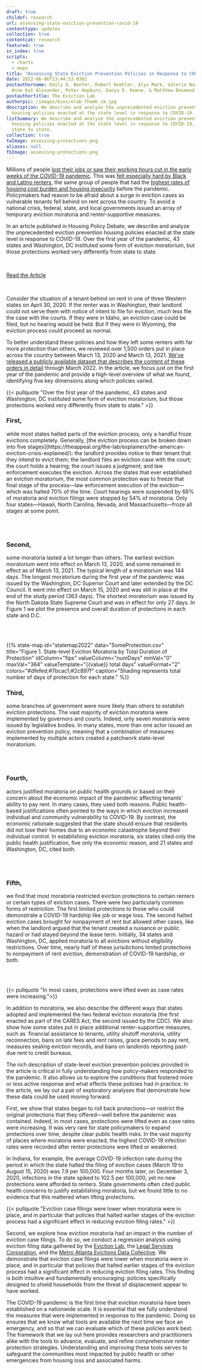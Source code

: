 ```yaml
---
draft: true
childof: research
url: assessing-state-eviction-prevention-covid-19
contenttype: updates
collection: true
contentcat: research
featured: true
in_index: true
scripts:
  - charts
  - maps
title: "Assessing State Eviction Prevention Policies in Response to COVID-19 "
date: 2022-06-06T13:44:53.030Z
postauthorname: Emily A. Benfer, Robert Koehler, Alyx Mark, Valerie Nazzaro,
  Anne Kat Alexander, Peter Hepburn, Danya E. Keene, & Matthew Desmond
postauthortitle: The Eviction Lab
authorpic: /images/bios/elab_thumb_sm.jpg
description: We describe and analyze the unprecedented eviction prevention
  housing policies enacted at the state level in response to COVID-19.
listSummary: We describe and analyze the unprecedented eviction prevention
  housing policies enacted at the state level in response to COVID-19, where protections worked very differently from
  state to state.
collection: true
twImage: assessing-protections.png
aliases: null
fbImage: assessing-protections.png
---
```

<span class="dropcap green">M</span>illions of people [lost their jobs or saw their working hours cut in the early weeks of the COVID-19 pandemic](https://www.brookings.edu/research/the-pandemic-hurt-low-wage-workers-the-most-and-so-far-the-recovery-has-helped-them-the-least/). This was [felt especially hard by Black and Latino renters](https://www.cbpp.org/research/poverty-and-inequality/tracking-the-covid-19-economys-effects-on-food-housing-and), the same group of people that had the [highest rates of housing cost burden and housing insecurity](https://www.jchs.harvard.edu/americas-rental-housing-2022) before the pandemic. Policymakers had reason to be afraid about a surge in eviction cases as vulnerable tenants fell behind on rent across the country. To avoid a national crisis, federal, state, and local governments issued an array of temporary eviction moratoria and renter-supportive measures. 



In an article published in Housing Policy Debate, we describe and analyze the unprecedented eviction prevention housing policies enacted at the state level in response to COVID-19. Over the first year of the pandemic, 43 states and Washington, DC instituted some form of eviction moratorium, but those protections worked very differently from state to state. 

<br/>

<a class="btn buttonlink" href="#" target="_blank" rel="noreferrer noopener" style="width: unset; max-width: 324px">Read the Article</a>

<br/>

Consider the situation of a tenant behind on rent in one of three Western states on April 30, 2020. If the renter was in Washington, their landlord could not serve them with notice of intent to file for eviction, much less file the case with the courts. If they were in Idaho, an eviction case could be filed, but no hearing would be held. But if they were in Wyoming, the eviction process could proceed as normal.



To better understand these policies and how they left some renters with far more protection than others, we reviewed over 1,500 orders put in place across the country between March 13, 2020 and March 13, 2021. [We’ve released a publicly available dataset that describes the content of these orders in detail](https://www.openicpsr.org/openicpsr/project/157201/version/V1/view) through March 2022. In the article, we focus just on the first year of the pandemic and provide a high-level overview of what we found, identifying five key dimensions along which policies varied.

{{< pullquote "Over the first year of the pandemic, 43 states and Washington, DC instituted some form of eviction moratorium, but those protections worked very differently from state to state." >}}



<h3 class="d-inline">First,</h3> <p class="d-inline">while most states halted parts of the eviction process, only a handful froze evictions completely. Generally, [the eviction process can be broken down into five stages](https://theappeal.org/the-lab/explainers/the-american-eviction-crisis-explained/): the landlord provides notice to their tenant that they intend to evict them; the landlord files an eviction case with the court; the court holds a hearing; the court issues a judgment; and law enforcement executes the eviction. Across the states that ever established an eviction moratorium, the most common protection was to freeze that final stage of the process—law enforcement execution of the eviction—which was halted 70% of the time. Court hearings were suspended by 68% of moratoria and eviction filings were stopped by 54% of moratoria. Only four states—Hawaii, North Carolina, Nevada, and Massachusetts—froze all stages at some point.</p>

<br/>
<br/>

<h3 class="d-inline">Second,</h3> <p class="d-inline"> some moratoria lasted a lot longer than others. The earliest eviction moratorium went into effect on March 13, 2020, and some remained in effect as of March 13, 2021. The typical length of a moratorium was 144 days. The longest moratorium during the first year of the pandemic was issued by the Washington, DC Superior Court and later extended by the DC Council. It went into effect on March 15, 2020 and was still in place at the end of the study period (363 days). The shortest moratorium was issued by the North Dakota State Supreme Court and was in effect for only 27 days. In Figure 1 we plot the presence and overall duration of protections in each state and D.C. </p>

<br/>
<br/>

{{% state-map
  id="statemap2022"
  data="SomeProtection.csv"
  title="Figure 1. State-level Eviction Moratoria by Total Duration of Protection"
  idColumn="fips"
  valueColumn="numDays"
  minVal="0"
  maxVal="364"
  valueTemplate="{{value}} total days"
  valueFormat="2"
  colors="#dfefed;#7bcac1;#2c897f"
  caption="Shading represents total number of days of protection for each state."
%}}

<h3 class="d-inline">Third,</h3> <p class="d-inline"> some branches of government were more likely than others to establish eviction protections. The vast majority of eviction moratoria were implemented by governors and courts. Indeed, only seven moratoria were issued by legislative bodies. In many states, more than one actor issued an eviction prevention policy, meaning that a combination of measures implemented by multiple actors created a patchwork state-level moratorium.</p>

<br/>
<br/>



<h3 class="d-inline">Fourth,</h3> <p class="d-inline">  actors justified moratoria on public health grounds or based on their concern about the economic impact of the pandemic affecting tenants’ ability to pay rent. In many cases, they used both reasons. Public health-based justifications often pointed to the ways in which eviction increased individual and community vulnerability to COVID-19. By contrast, the economic rationale suggested that the state should ensure that residents did not lose their homes due to an economic catastrophe beyond their individual control. In establishing eviction moratoria, six states cited only the public health justification, five only the economic reason, and 21 states and Washington, DC, cited both.</p>

<br/>
<br/>



<h3 class="d-inline">Fifth,</h3> <p class="d-inline">  we find that most moratoria restricted eviction protections to certain renters or certain types of eviction cases. There were two particularly common forms of restriction. The first limited protections to those who could demonstrate a COVID-19 hardship like job or wage loss. The second halted eviction cases brought for nonpayment of rent but allowed other cases, like when the landlord argued that the tenant created a nuisance or public hazard or had stayed beyond the lease term. Initially, 34 states and Washington, DC, applied moratoria to all evictions without eligibility restrictions. Over time, nearly half of these jurisdictions limited protections to nonpayment of rent eviction, demonstration of COVID-19 hardship, or both.</p>

<br/>
<br/>

{{< pullquote "In most cases, protections were lifted even as case rates were increasing.">}}



In addition to moratoria, we also describe the different ways that states adopted and implemented the two federal eviction moratoria (the first enacted as part of the CARES Act, the second issued by the CDC). We also show how some states put in place additional renter-supportive measures, such as  financial assistance to tenants, utility shutoff moratoria, utility reconnection, bans on late fees and rent raises, grace periods to pay rent, measures sealing eviction records, and bans on landlords reporting past-due rent to credit bureaus. 



The rich description of state-level eviction prevention policies provided in the article is critical in fully understanding how policy-makers responded to the pandemic. It also allows us to explore the conditions that fostered more or less active response and what effects these policies had in practice. In the article, we lay out a pair of exploratory analyses that demonstrate how these data could be used moving forward. 



First, we show that states began to roll back protections—or restrict the original protections that they offered—well before the pandemic was contained. Indeed, in most cases, protections were lifted even as case rates were increasing. It was very rare for state policymakers to expand protections over time, despite clear public health risks. In the vast majority of places where moratoria were enacted, the highest COVID-19 infection rates were recorded after renter protections were lifted or weakened. 



In Indiana, for example, the average COVID-19 infection rate during the period in which the state halted the filing of eviction cases (March 19 to August 15, 2020) was 7.9 per 100,000. Four months later, on December 3, 2020, infections in the state spiked to 102.5 per 100,000, yet no new protections were afforded to renters. State governments often cited public health concerns to justify establishing moratoria, but we found little to no evidence that this mattered when lifting protections.

{{< pullquote "Eviction case filings were lower when moratoria were in place, and in particular that policies that halted earlier stages of the eviction process had a significant effect in reducing eviction filing rates." >}}



Second, we explore how eviction moratoria had an impact in the number of eviction case filings. To do so, we conduct a regression analysis using eviction filing data gathered by the [Eviction Lab](https://evictionlab.org/eviction-tracking/), the [Legal Services Corporation](https://www.lsctracker.org/summary), and the [Metro Atlanta Evictions Data Collective](https://metroatlhousing.org/atlanta-region-eviction-tracker/). We demonstrate that eviction case filings were lower when moratoria were in place, and in particular that policies that halted earlier stages of the eviction process had a significant effect in reducing eviction filing rates. This finding is both intuitive and fundamentally encouraging: policies specifically designed to shield households from the threat of displacement appear to have worked.



The COVID-19 pandemic is the first time that eviction moratoria have been established on a nationwide scale. It is essential that we fully understand the measures that were implemented in response to the pandemic. Doing so ensures that we know what tools are available the next time we face an emergency, and so that we can evaluate which of these policies work best.  The framework that we lay out here provides researchers and practitioners alike with the tools to advance, evaluate, and refine comprehensive renter protection strategies. Understanding and improving these tools serves to safeguard the communities most impacted by public health or other emergencies from housing loss and associated harms.